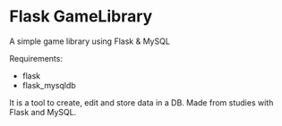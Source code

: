 # Flask GameLibrary

A simple game library using Flask & MySQL

Requirements:
- flask
- flask_mysqldb

It is a tool to create, edit and store data in a DB.
Made from studies with Flask and MySQL.

